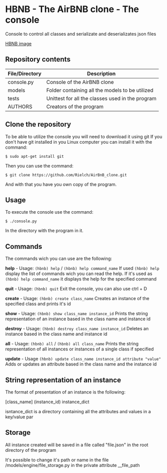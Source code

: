 # HBNB - The AirBNB clone - The console

  Console to control all classes and serializate and deserializates json files

  [HBNB image](https://photos.google.com/photo/AF1QipP9E72ovAQeUj7BoSTCPxE4O8qUhLLSk8dH7kgB)

## Repository contents

   File/Directory | Description
   -------------- | -----------
   console.py | Console of the AirBNB clone
   models | Folder containing all the models to be utilized
   tests | Unittest for all the classes used in the program
   AUTHORS | Creators of the program

## Clone the repository

   To be able to utilize the console you will need to download it using git
   If you don't have git installed in you Linux computer you can install it with the command:

   ```
   $ sudo apt-get install git
   ```

   Then you can use the command:

   ```
   $ git clone https://github.com/Rielch/AirBnB_clone.git
   ```

   And with that you have you own copy of the program.

## Usage

   To execute the console use the command:

   ```
   $ ./console.py
   ```

   In the directory with the program in it.


## Commands

   The commands wich you can use are the following:

   **help** - Usage: `(hbnb) help` / `(hbnb) help command_name`
   	    If used `(hbnb) help` display the list of commands wich you can read the help. If it's used as `(hbnb) help command_name` it displays the help for the specified command

   **quit** - Usage: `(hbnb) quit`
   	    Exit the console, you can also use ctrl + D

   **create** - Usage: `(hbnb) create class_name`
   	      Creates an instance of the specified class and prints it's id

   **show** - Usage: `(hbnb) show class_name instance_id`
   	    Prints the string representation of an instance based in the class name and instance id

   **destroy** - Usage: `(hbnb) destroy class_name instance_id`
   	       Deletes an instance based in the class name and instance id

   **all** - Usage: `(hbnb) all` / `(hbnb) all class_name`
   	   Prints the string representation of all instances or instances of a single class if specified

   **update** - Usage `(hbnb) update class_name instance_id attribute "value"`
   	      Adds or updates an attribute based in the class name and the instance id

## String representation of an instance

   The format of presentation of an instance is the following:

   [class_name] (instance_id) instance_dict

   isntance_dict is a directory containing all the attributes and values in a key/value par

## Storage

   All instance created will be saved in a file called "file.json" in the root directory of the program

   It's possible to change it's path or name in the file /models/engine/file_storage.py in the private attribute __file_path